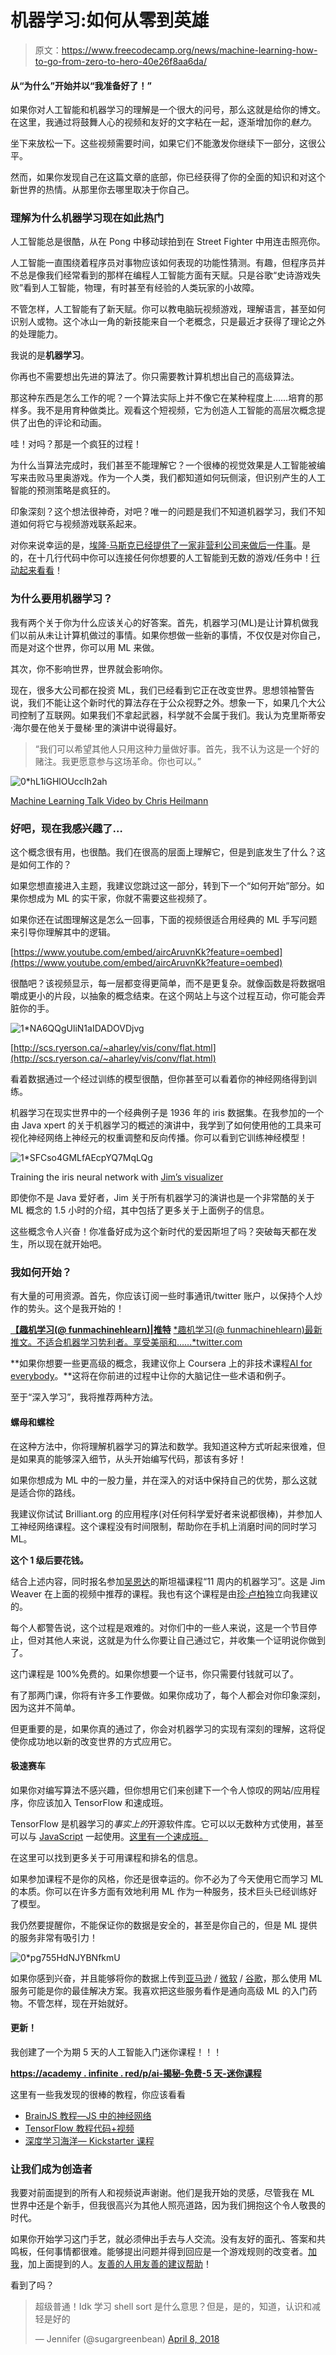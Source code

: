 # 机器学习:如何从零到英雄

> 原文：<https://www.freecodecamp.org/news/machine-learning-how-to-go-from-zero-to-hero-40e26f8aa6da/>

#### 从“为什么”开始并以“我准备好了！”

如果你对人工智能和机器学习的理解是一个很大的问号，那么这就是给你的博文。在这里，我通过将鼓舞人心的视频和友好的文字粘在一起，逐渐增加你的*魅力*。

坐下来放松一下。这些视频需要时间，如果它们不能激发你继续下一部分，这很公平。

然而，如果你发现自己在这篇文章的底部，你已经获得了你的全面的知识和对这个新世界的热情。从那里你去哪里取决于你自己。

### 理解为什么机器学习现在如此热门

人工智能总是很酷，从在 Pong 中移动球拍到在 Street Fighter 中用连击照亮你。

人工智能一直围绕着程序员对事物应该如何表现的功能性猜测。有趣，但程序员并不总是像我们经常看到的那样在编程人工智能方面有天赋。只是谷歌“史诗游戏失败”看到人工智能，物理，有时甚至有经验的人类玩家的小故障。

不管怎样，人工智能有了新天赋。你可以教电脑玩视频游戏，理解语言，甚至如何识别人或物。这个冰山一角的新技能来自一个老概念，只是最近才获得了理论之外的处理能力。

我说的是**机器学习**。

你再也不需要想出先进的算法了。你只需要教计算机想出自己的高级算法。

那这种东西是怎么工作的呢？一个算法实际上并不像它在某种程度上……培育的那样多。我不是用育种做类比。观看这个短视频，它为创造人工智能的高层次概念提供了出色的评论和动画。

哇！对吗？那是一个疯狂的过程！

为什么当算法完成时，我们甚至不能理解它？一个很棒的视觉效果是人工智能被编写来击败马里奥游戏。作为一个人类，我们都知道如何玩侧滚，但识别产生的人工智能的预测策略是疯狂的。

印象深刻？这个想法很神奇，对吧？唯一的问题是我们不知道机器学习，我们不知道如何将它与视频游戏联系起来。

对你来说幸运的是，[埃隆·马斯克已经提供了一家非营利公司来做后一件事](https://openai.com/)。是的，在十几行代码中你可以连接任何你想要的人工智能到无数的游戏/任务中！[行动起来看看](https://www.youtube.com/watch?v=eaBYhLttETw)！

### 为什么要用机器学习？

我有两个关于你为什么应该关心的好答案。首先，机器学习(ML)是让计算机做我们以前从未让计算机做过的事情。如果你想做一些新的事情，不仅仅是对你自己，而是对这个世界，你可以用 ML 来做。

其次，你不影响世界，世界就会影响你。

现在，很多大公司都在投资 ML，我们已经看到它正在改变世界。思想领袖警告说，我们不能让这个新时代的算法存在于公众视野之外。想象一下，如果几个大公司控制了互联网。如果我们不拿起武器，科学就不会属于我们。我认为克里斯蒂安·海尔曼在他关于曼梯·里的演讲中说得最好。

> “我们可以希望其他人只用这种力量做好事。首先，我不认为这是一个好的赌注。我更愿意参与这场革命。你也可以。”

![0*hL1iGHlOUccIh2ah](img/25331245c9da89af042c50eb1d12fb2c.png)

[Machine Learning Talk Video by Chris Heilmann](https://www.recallact.com/presentation/machine-learning-guided-user-interfaces)

### 好吧，现在我感兴趣了…

这个概念很有用，也很酷。我们在很高的层面上理解它，但是到底发生了什么？这是如何工作的？

如果您想直接进入主题，我建议您跳过这一部分，转到下一个“如何开始”部分。如果你想成为 ML 的实干家，你就不需要这些视频了。

如果你还在试图理解这是怎么一回事，下面的视频很适合用经典的 ML 手写问题来引导你理解其中的逻辑。

[https://www.youtube.com/embed/aircAruvnKk?feature=oembed](https://www.youtube.com/embed/aircAruvnKk?feature=oembed)

很酷吧？该视频显示，每一层都变得更简单，而不是更复杂。就像函数是将数据咀嚼成更小的片段，以抽象的概念结束。在这个网站上与这个过程互动，你可能会弄脏你的手。

![1*NA6QQgUliN1aIDADOVDjvg](img/ebd286880ff6536ca4662caf9c752d9d.png)

[http://scs.ryerson.ca/~aharley/vis/conv/flat.html](http://scs.ryerson.ca/~aharley/vis/conv/flat.html)

看着数据通过一个经过训练的模型很酷，但你甚至可以看着你的神经网络得到训练。

机器学习在现实世界中的一个经典例子是 1936 年的 iris 数据集。在我参加的一个由 Java xpert 的关于机器学习的概述的演讲中，我学到了如何使用他的工具来可视化神经网络上神经元的权重调整和反向传播。你可以看到它训练神经模型！

![1*SFCso4GMLfAEcpYQ7MqLQg](img/4ba434dd6e6d5411a91e071476f1d5ac.png)

Training the iris neural network with [Jim’s visualizer](https://github.com/JavaFXpert/visual-neural-net-server)

即使你不是 Java 爱好者，Jim 关于所有机器学习的演讲也是一个非常酷的关于 ML 概念的 1.5 小时的介绍，其中包括了更多关于上面例子的信息。

这些概念令人兴奋！你准备好成为这个新时代的爱因斯坦了吗？突破每天都在发生，所以现在就开始吧。

### 我如何开始？

有大量的可用资源。首先，你应该订阅一些时事通讯/twitter 账户，以保持个人炒作的势头。这个是我开始的！

[**【趣机学习(@ funmachinehlearn)|推特**](https://twitter.com/FunMachineLearn)
[*趣机学习(@ funmachinehlearn)最新推文。不适合机器学习势利者。享受美丽和……*twitter.com](https://twitter.com/FunMachineLearn)

**如果你想要一些更高级的概念，我建议你上 Coursera 上的非技术课程[AI for everybody](https://www.coursera.org/learn/ai-for-everyone/)。**这将在你前进的过程中让你的大脑记住一些术语和例子。

至于“深入学习”，我将推荐两种方法。

#### 螺母和螺栓

在这种方法中，你将理解机器学习的算法和数学。我知道这种方式听起来很难，但是如果真的能够深入细节，从头开始编写代码，那该有多好！

如果你想成为 ML 中的一股力量，并在深入的对话中保持自己的优势，那么这就是适合你的路线。

我建议你试试 Brilliant.org 的应用程序(对任何科学爱好者来说都很棒)，并参加人工神经网络课程。这个课程没有时间限制，帮助你在手机上消磨时间的同时学习 ML。

**这个 1 级后要花钱。**

结合上述内容，同时报名参加[吴恩达](https://www.freecodecamp.org/news/machine-learning-how-to-go-from-zero-to-hero-40e26f8aa6da/undefined)的斯坦福课程“11 周内的机器学习”。这是 Jim Weaver 在上面的视频中推荐的课程。我也有这个课程是由[珍·卢柏](https://www.freecodecamp.org/news/machine-learning-how-to-go-from-zero-to-hero-40e26f8aa6da/undefined)独立向我建议的。

每个人都警告说，这个过程是艰难的。对你们中的一些人来说，这是一个节目停止，但对其他人来说，这就是为什么你要让自己通过它，并收集一个证明说你做到了。

这门课程是 100%免费的。如果你想要一个证书，你只需要付钱就可以了。

有了那两门课，你将有许多工作要做。如果你成功了，每个人都会对你印象深刻，因为这并不简单。

但更重要的是，如果你真的通过了，你会对机器学习的实现有深刻的理解，这将促使你成功地以新的改变世界的方式应用它。

#### 极速赛车

如果你对编写算法不感兴趣，但你想用它们来创建下一个令人惊叹的网站/应用程序，你应该加入 TensorFlow 和速成班。

TensorFlow 是机器学习的*事实上的*开源软件库。它可以以无数种方式使用，甚至可以与 [JavaScript](https://js.tensorflow.org/) 一起使用。[这里有一个速成班。](https://developers.google.com/machine-learning/crash-course/)

在这里可以找到更多关于可用课程和排名的信息。

如果参加课程不是你的风格，你还是很幸运的。你不必为了今天使用它而学习 ML 的本质。你可以在许多方面有效地利用 ML 作为一种服务，技术巨头已经训练好了模型。

我仍然要提醒你，不能保证你的数据是安全的，甚至是你自己的，但是 ML 提供的服务非常有吸引力！

![0*pg755HdNJYBNfkmU](img/ed14e6eef39d6d5e1bea77fdaadc77d3.png)

如果你感到兴奋，并且能够将你的数据上传到[亚马逊](https://aws.amazon.com/machine-learning/) / [微软](https://azure.microsoft.com/en-us/services/machine-learning-services/) / [谷歌](https://cloud.google.com/products/machine-learning/)，那么使用 ML 服务可能是你的最佳解决方案。我喜欢把这些服务看作是通向高级 ML 的入门药物。不管怎样，现在开始就好。

#### 更新！

我创建了一个为期 5 天的人工智能入门迷你课程！！！

**[https://academy . infinite . red/p/ai-揭秘-免费-5 天-迷你课程](https://academy.infinite.red/p/ai-demystified-free-5-day-mini-course)**

这里有一些我发现的很棒的教程，你应该看看

*   [BrainJS 教程—JS 中的神经网络](https://scrimba.com/playlist/pVZJQfg)
*   [TensorFlow 教程代码+视频](https://github.com/Hvass-Labs/TensorFlow-Tutorials)
*   [深度学习海洋— Kickstarter 课程](https://github.com/osforscience/deep-learning-ocean)

### 让我们成为创造者

我要对前面提到的所有人和视频说声谢谢。他们是我开始的灵感，尽管我在 ML 世界中还是个新手，但我很高兴为其他人照亮道路，因为我们拥抱这个令人敬畏的时代。

如果你开始学习这门手艺，就必须伸出手去与人交流。没有友好的面孔、答案和共鸣板，任何事情都很难。能够提出问题并得到回应是一个游戏规则的改变者。[加我](https://twitter.com/GantLaborde)，加上面提到的人。[友善的人用友善的建议帮助](https://www.reddit.com/r/MachineLearning/)！

看到了吗？

> 超级普通！Idk 学习 shell sort 是什么意思？但是，是的，知道，认识和减轻是好的
> 
> — Jennifer (@sugargreenbean) [April 8, 2018](https://twitter.com/sugargreenbean/status/983062966328348673?ref_src=twsrc%5Etfw)